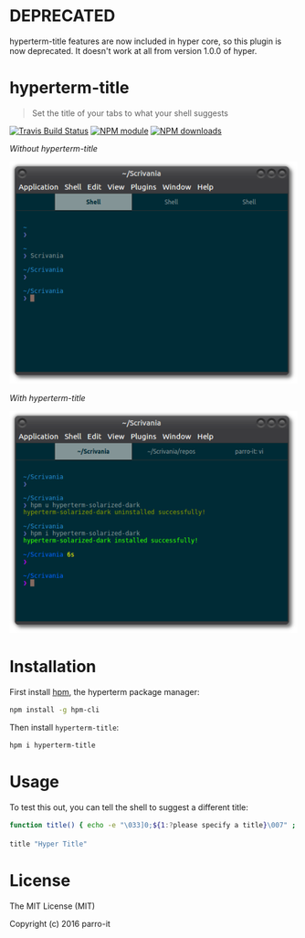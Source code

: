 # DEPRECATED

hyperterm-title features are now included in hyper core, so this plugin is now deprecated.
It doesn't work at all from version 1.0.0 of hyper.

# hyperterm-title

> Set the title of your tabs to what your shell suggests

[![Travis Build Status](https://img.shields.io/travis/parro-it/hyperterm-title.svg)](http://travis-ci.org/parro-it/hyperterm-title)
[![NPM module](https://img.shields.io/npm/v/hyperterm-title.svg)](https://npmjs.org/package/hyperterm-title)
[![NPM downloads](https://img.shields.io/npm/dt/hyperterm-title.svg)](https://npmjs.org/package/hyperterm-title)

*Without hyperterm-title*

![Without hyperterm-title](media/without.png)

*With hyperterm-title*

![With hyperterm-title](media/with.png)

# Installation

First install [hpm](https://github.com/matheuss/hpm), the hyperterm package manager:

```bash
npm install -g hpm-cli
```

Then install `hyperterm-title`:

```bash
hpm i hyperterm-title
```

# Usage

To test this out, you can tell the shell to suggest a different title:

```bash
function title() { echo -e "\033]0;${1:?please specify a title}\007" ; }

title "Hyper Title"
```

# License

The MIT License (MIT)

Copyright (c) 2016 parro-it
